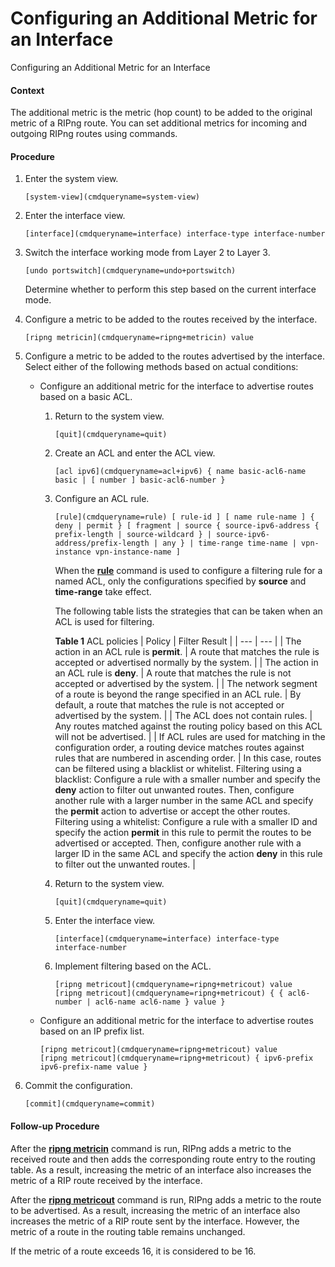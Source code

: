 Configuring an Additional Metric for an Interface
=================================================

Configuring an Additional Metric for an Interface

#### Context

The additional metric is the metric (hop count) to be added to the original metric of a RIPng route. You can set additional metrics for incoming and outgoing RIPng routes using commands.


#### Procedure

1. Enter the system view.
   
   
   ```
   [system-view](cmdqueryname=system-view)
   ```
2. Enter the interface view.
   
   
   ```
   [interface](cmdqueryname=interface) interface-type interface-number
   ```
3. Switch the interface working mode from Layer 2 to Layer 3.
   
   
   ```
   [undo portswitch](cmdqueryname=undo+portswitch)
   ```
   
   Determine whether to perform this step based on the current interface mode.
4. Configure a metric to be added to the routes received by the interface.
   
   
   ```
   [ripng metricin](cmdqueryname=ripng+metricin) value
   ```
5. Configure a metric to be added to the routes advertised by the interface. Select either of the following methods based on actual conditions:
   
   
   * Configure an additional metric for the interface to advertise routes based on a basic ACL.
     1. Return to the system view.
        ```
        [quit](cmdqueryname=quit)
        ```
     2. Create an ACL and enter the ACL view.
        ```
        [acl ipv6](cmdqueryname=acl+ipv6) { name basic-acl6-name basic | [ number ] basic-acl6-number }
        ```
     3. Configure an ACL rule.
        ```
        [rule](cmdqueryname=rule) [ rule-id ] [ name rule-name ] { deny | permit } [ fragment | source { source-ipv6-address { prefix-length | source-wildcard } | source-ipv6-address/prefix-length | any } | time-range time-name | vpn-instance vpn-instance-name ]
        ```
        
        When the [**rule**](cmdqueryname=rule) command is used to configure a filtering rule for a named ACL, only the configurations specified by **source** and **time-range** take effect.
        
        The following table lists the strategies that can be taken when an ACL is used for filtering.
        
        **Table 1** ACL policies
        | Policy | Filter Result |
        | --- | --- |
        | The action in an ACL rule is **permit**. | A route that matches the rule is accepted or advertised normally by the system. |
        | The action in an ACL rule is **deny**. | A route that matches the rule is not accepted or advertised by the system. |
        | The network segment of a route is beyond the range specified in an ACL rule. | By default, a route that matches the rule is not accepted or advertised by the system. |
        | The ACL does not contain rules. | Any routes matched against the routing policy based on this ACL will not be advertised. |
        | If ACL rules are used for matching in the configuration order, a routing device matches routes against rules that are numbered in ascending order. | In this case, routes can be filtered using a blacklist or whitelist.  Filtering using a blacklist: Configure a rule with a smaller number and specify the **deny** action to filter out unwanted routes. Then, configure another rule with a larger number in the same ACL and specify the **permit** action to advertise or accept the other routes.  Filtering using a whitelist: Configure a rule with a smaller ID and specify the action **permit** in this rule to permit the routes to be advertised or accepted. Then, configure another rule with a larger ID in the same ACL and specify the action **deny** in this rule to filter out the unwanted routes. |
     4. Return to the system view.
        ```
        [quit](cmdqueryname=quit)
        ```
     5. Enter the interface view.
        ```
        [interface](cmdqueryname=interface) interface-type interface-number
        ```
     6. Implement filtering based on the ACL.
        ```
        [ripng metricout](cmdqueryname=ripng+metricout) value
        [ripng metricout](cmdqueryname=ripng+metricout) { { acl6-number | acl6-name acl6-name } value }
        ```
   * Configure an additional metric for the interface to advertise routes based on an IP prefix list.
     ```
     [ripng metricout](cmdqueryname=ripng+metricout) value
     [ripng metricout](cmdqueryname=ripng+metricout) { ipv6-prefix ipv6-prefix-name value }
     ```
6. Commit the configuration.
   
   
   ```
   [commit](cmdqueryname=commit)
   ```

#### Follow-up Procedure

After the [**ripng metricin**](cmdqueryname=ripng+metricin) command is run, RIPng adds a metric to the received route and then adds the corresponding route entry to the routing table. As a result, increasing the metric of an interface also increases the metric of a RIP route received by the interface.

After the [**ripng metricout**](cmdqueryname=ripng+metricout) command is run, RIPng adds a metric to the route to be advertised. As a result, increasing the metric of an interface also increases the metric of a RIP route sent by the interface. However, the metric of a route in the routing table remains unchanged.

If the metric of a route exceeds 16, it is considered to be 16.